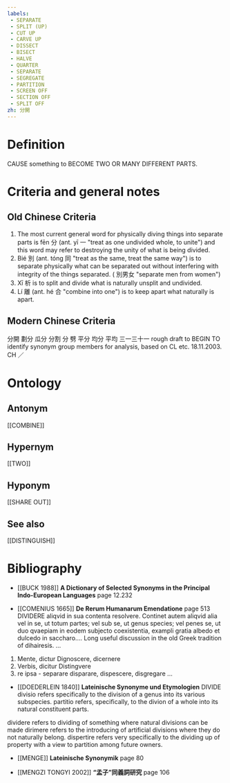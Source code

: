 ```yaml
---
labels: 
 - SEPARATE
 - SPLIT (UP)
 - CUT UP
 - CARVE UP
 - DISSECT
 - BISECT
 - HALVE
 - QUARTER
 - SEPARATE
 - SEGREGATE
 - PARTITION
 - SCREEN OFF
 - SECTION OFF
 - SPLIT OFF
zh: 分開
---
```


# Definition
CAUSE something to BECOME TWO OR MANY DIFFERENT PARTS.
# Criteria and general notes
## Old Chinese Criteria
1. The most current general word for physically diving things into separate parts is fēn 分 (ant. yī 一 "treat as one undivided whole, to unite") and this word may refer to destroying the unity of what is being divided.
2. Bié 別 (ant. tóng 同 "treat as the same, treat the same way") is to separate physically what can be separated out without interfering with integrity of the things separated. ( 別男女 "separate men from women")
3. Xī 析 is to split and divide what is naturally unsplit and undivided.
4. Lí 離 (ant. hé 合 "combine into one") is to keep apart what naturally is apart.
## Modern Chinese Criteria
分開
劃分
瓜分
分割
分
劈
平分
均分
平均
三一三十一
rough draft to BEGIN TO identify synonym group members for analysis, based on CL etc. 18.11.2003. CH ／
# Ontology

## Antonym
[[COMBINE]]
## Hypernym
[[TWO]]
## Hyponym
[[SHARE OUT]]
## See also
[[DISTINGUISH]]
# Bibliography
- [[BUCK 1988]]
**A Dictionary of Selected Synonyms in the Principal Indo-European Languages** page 12.232

- [[COMENIUS 1665]]
**De Rerum Humanarum Emendatione** page 513
DIVIDERE aliqvid in sua contenta resolvere. Continet autem aliqvid alia vel in se, ut totum partes; vel sub se, ut genus species; vel penes se, ut duo qvaepiam in eodem subjecto coexistentia, exampli gratia albedo et dulcedo in saccharo....
Long useful discussion in the old Greek tradition of dihairesis.
...
1. Mente, dictur Dignoscere, dicernere
2. Verbis, dicitur Distingvere
3. re ipsa - separare disparare, dispescere, disgregare
...
- [[DOEDERLEIN 1840]]
**Lateinische Synonyme und Etymologien** 
DIVIDE
divisio refers specifically to the division of a genus into its various subspecies.
partitio refers, specifically, to the divion of a whole into its natural constituent parts.

dividere refers to dividing of something where natural divisions can be made
dirimere refers to the introducing of artificial divisions where they do not naturally belong.
dispertire refers very specifically to the dividing up of property with a view to partition among future owners.
- [[MENGE]]
**Lateinische Synonymik** page 80

- [[MENGZI TONGYI 2002]]
**“孟子”同義詞研究** page 106
